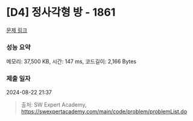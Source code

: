 # [D4] 정사각형 방 - 1861 

[문제 링크](https://swexpertacademy.com/main/code/problem/problemDetail.do?contestProbId=AV5LtJYKDzsDFAXc) 

### 성능 요약

메모리: 37,500 KB, 시간: 147 ms, 코드길이: 2,166 Bytes

### 제출 일자

2024-08-22 21:37



> 출처: SW Expert Academy, https://swexpertacademy.com/main/code/problem/problemList.do